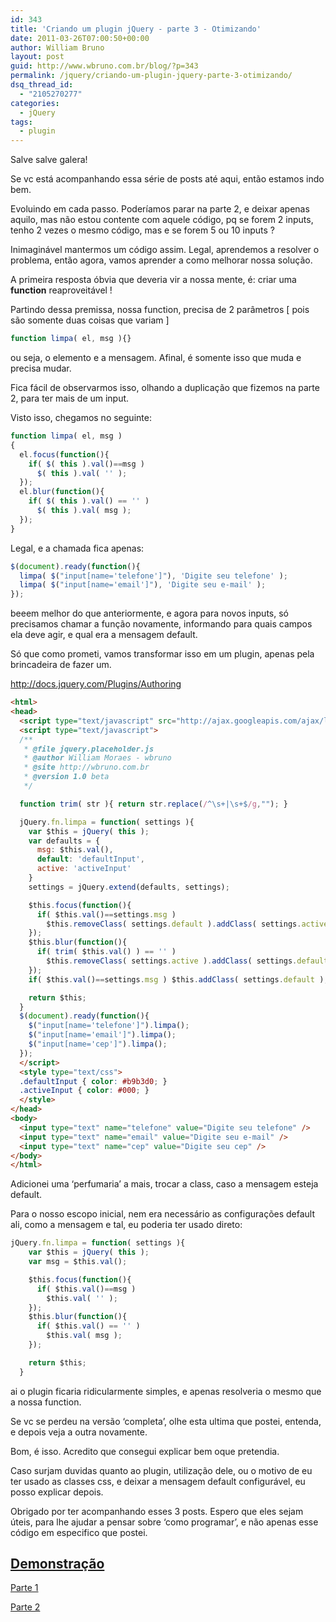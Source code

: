 ```yaml
---
id: 343
title: 'Criando um plugin jQuery - parte 3 - Otimizando'
date: 2011-03-26T07:00:50+00:00
author: William Bruno
layout: post
guid: http://www.wbruno.com.br/blog/?p=343
permalink: /jquery/criando-um-plugin-jquery-parte-3-otimizando/
dsq_thread_id:
  - "2105270277"
categories:
  - jQuery
tags:
  - plugin
---
```

Salve salve galera!

Se vc está acompanhando essa série de posts até aqui, então estamos indo bem.

Evoluindo em cada passo. Poderíamos parar na parte 2, e deixar apenas aquilo, mas não estou contente com aquele código, pq se forem 2 inputs, tenho 2 vezes o mesmo código, mas e se forem 5 ou 10 inputs ?

Inimaginável mantermos um código assim. Legal, aprendemos a resolver o problema, então agora, vamos aprender a como melhorar nossa solução.

A primeira resposta óbvia que deveria vir a nossa mente, é: criar uma **function** reaproveitável !

<!--more-->

Partindo dessa premissa, nossa function, precisa de 2 parâmetros [ pois são somente duas coisas que variam ]

``` js
function limpa( el, msg ){}
```

ou seja, o elemento e a mensagem. Afinal, é somente isso que muda e precisa mudar.

Fica fácil de observarmos isso, olhando a duplicação que fizemos na parte 2, para ter mais de um input.

Visto isso, chegamos no seguinte:

``` js
function limpa( el, msg )
{
  el.focus(function(){
    if( $( this ).val()==msg )
      $( this ).val( '' );
  });
  el.blur(function(){
    if( $( this ).val() == '' )
      $( this ).val( msg );
  });
}
```

Legal, e a chamada fica apenas:

``` js
$(document).ready(function(){
  limpa( $("input[name='telefone']"), 'Digite seu telefone' );
  limpa( $("input[name='email']"), 'Digite seu e-mail' );
});
```

beeem melhor do que anteriormente, e agora para novos inputs, só precisamos chamar a função novamente, informando para quais campos ela deve agir, e qual era a mensagem default.

Só que como prometi, vamos transformar isso em um plugin, apenas pela brincadeira de fazer um.

<a href="http://docs.jquery.com/Plugins/Authoring" target="_blank">http://docs.jquery.com/Plugins/Authoring</a>

``` html
<html>
<head>
  <script type="text/javascript" src="http://ajax.googleapis.com/ajax/libs/jquery/1.5.1/jquery.min.js"></script>
  <script type="text/javascript">
  /**
   * @file jquery.placeholder.js
   * @author William Moraes - wbruno
   * @site http://wbruno.com.br
   * @version 1.0 beta
   */

  function trim( str ){ return str.replace(/^\s+|\s+$/g,""); }

  jQuery.fn.limpa = function( settings ){
    var $this = jQuery( this );
    var defaults = {
      msg: $this.val(),
      default: 'defaultInput',
      active: 'activeInput'
    }
    settings = jQuery.extend(defaults, settings);

    $this.focus(function(){
      if( $this.val()==settings.msg )
        $this.removeClass( settings.default ).addClass( settings.active ).val( '' );
    });
    $this.blur(function(){
      if( trim( $this.val() ) == '' )
        $this.removeClass( settings.active ).addClass( settings.default ).val( settings.msg );
    });
    if( $this.val()==settings.msg ) $this.addClass( settings.default );

    return $this;
  }
  $(document).ready(function(){
    $("input[name='telefone']").limpa();
    $("input[name='email']").limpa();
    $("input[name='cep']").limpa();
  });
  </script>
  <style type="text/css">
  .defaultInput { color: #b9b3d0; }
  .activeInput { color: #000; }
  </style>
</head>
<body>
  <input type="text" name="telefone" value="Digite seu telefone" />
  <input type="text" name="email" value="Digite seu e-mail" />
  <input type="text" name="cep" value="Digite seu cep" />
</body>
</html>
```

Adicionei uma &#8216;perfumaria&#8217; a mais, trocar a class, caso a mensagem esteja default.

Para o nosso escopo inicial, nem era necessário as configurações default ali, como a mensagem e tal, eu poderia ter usado direto:

``` js
jQuery.fn.limpa = function( settings ){
    var $this = jQuery( this );
    var msg = $this.val();

    $this.focus(function(){
      if( $this.val()==msg )
        $this.val( '' );
    });
    $this.blur(function(){
      if( $this.val() == '' )
        $this.val( msg );
    });

    return $this;
  }
```

ai o plugin ficaria ridicularmente simples, e apenas resolveria o mesmo que a nossa function.

Se vc se perdeu na versão &#8216;completa&#8217;, olhe esta ultima que postei, entenda, e depois veja a outra novamente.

Bom, é isso. Acredito que consegui explicar bem oque pretendia.

Caso surjam duvidas quanto ao plugin, utilização dele, ou o motivo de eu ter usado as classes css, e deixar a mensagem default configurável, eu posso explicar depois.

Obrigado por ter acompanhando esses 3 posts. Espero que eles sejam úteis, para lhe ajudar a pensar sobre &#8216;como programar&#8217;, e não apenas esse código em especifico que postei.

## <a href="http://www.wbruno.com.br/placeholder/" target="_blank">Demonstração</a>

[Parte 1](https://wbruno.com.br/jquery/criando-um-plugin-jquery-parte-1-comecando/)

[Parte 2](https://wbruno.com.br/jquery/criando-um-plugin-jquery-parte-2-codificando/)
